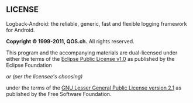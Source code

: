 LICENSE
--------

Logback-Android: the reliable, generic, fast and flexible logging framework
for Android.

**Copyright &copy; 1999-2011, QOS.ch.** All rights reserved. 

This program and the accompanying materials are dual-licensed under
either the terms of the [Eclipse Public License v1.0][1] as published by
the Eclipse Foundation
 
  *or (per the licensee's choosing)*
 
under the terms of the [GNU Lesser General Public License version 2.1][2]
as published by the Free Software Foundation.


 [1]: http://www.eclipse.org/legal/epl-v10.html
 [2]: http://www.gnu.org/licenses/lgpl-2.1.html
